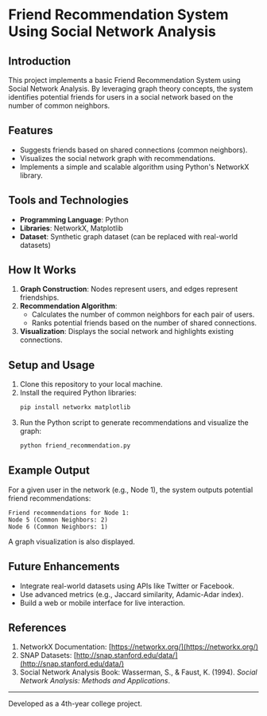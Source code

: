 
# Friend Recommendation System Using Social Network Analysis

## Introduction
This project implements a basic Friend Recommendation System using Social Network Analysis. By leveraging graph theory concepts, the system identifies potential friends for users in a social network based on the number of common neighbors.

## Features
- Suggests friends based on shared connections (common neighbors).
- Visualizes the social network graph with recommendations.
- Implements a simple and scalable algorithm using Python's NetworkX library.

## Tools and Technologies
- **Programming Language**: Python
- **Libraries**: NetworkX, Matplotlib
- **Dataset**: Synthetic graph dataset (can be replaced with real-world datasets)

## How It Works
1. **Graph Construction**: Nodes represent users, and edges represent friendships.
2. **Recommendation Algorithm**: 
   - Calculates the number of common neighbors for each pair of users.
   - Ranks potential friends based on the number of shared connections.
3. **Visualization**: Displays the social network and highlights existing connections.

## Setup and Usage
1. Clone this repository to your local machine.
2. Install the required Python libraries:
   ```bash
   pip install networkx matplotlib
   ```
3. Run the Python script to generate recommendations and visualize the graph:
   ```bash
   python friend_recommendation.py
   ```

## Example Output
For a given user in the network (e.g., Node 1), the system outputs potential friend recommendations:
```
Friend recommendations for Node 1:
Node 5 (Common Neighbors: 2)
Node 6 (Common Neighbors: 1)
```
A graph visualization is also displayed.

## Future Enhancements
- Integrate real-world datasets using APIs like Twitter or Facebook.
- Use advanced metrics (e.g., Jaccard similarity, Adamic-Adar index).
- Build a web or mobile interface for live interaction.

## References
1. NetworkX Documentation: [https://networkx.org/](https://networkx.org/)
2. SNAP Datasets: [http://snap.stanford.edu/data/](http://snap.stanford.edu/data/)
3. Social Network Analysis Book: Wasserman, S., & Faust, K. (1994). *Social Network Analysis: Methods and Applications*.

---
Developed as a 4th-year college project.
